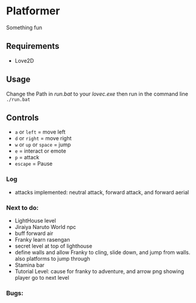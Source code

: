 # Platformer
Something fun
## Requirements
* Love2D
## Usage
Change the Path in *run.bat* to your *lovec.exe* then run in the command line\
```./run.bat```
## Controls
* ```a``` or ```left``` = move left
* ```d``` or ```right``` = move right
* ```w``` or ```up``` or ```space``` = jump
* ```e``` = interact or emote
* ```p``` = attack
* ```escape``` = Pause
### Log
* attacks implemented: neutral attack, forward attack, and forward aerial
### Next to do:
* LightHouse level
* Jiraiya Naruto World npc
* buff forward air
* Franky learn rasengan
* secret level at top of lighthouse
* define walls and allow Franky to cling, slide down, and jump from walls. also platforms to jump through
* Stamina bar
* Tutorial Level: cause for franky to adventure, and arrow png showing player go to next level
### Bugs: